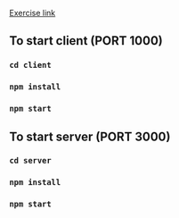 [Exercise link](https://github.com/avito-tech/tech-internship/tree/main/Tech%20Internships/Frontend/Frontend-trainee-assignment-winter-2025)

## To start client (PORT 1000)

### `cd client`

### `npm install`

### `npm start`

## To start server (PORT 3000)

### `cd server`

### `npm install`

### `npm start`
